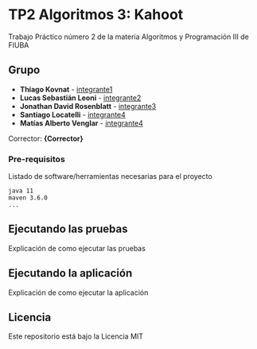 # TP2 Algoritmos 3: Kahoot

Trabajo Práctico número 2 de la materia Algoritmos y Programación III de FIUBA

## Grupo 

* **Thiago Kovnat** - [integrante1](https://github.com/thiagokovant)
* **Lucas Sebastián Leoni** - [integrante2](https://github.com/lucassleoni)
* **Jonathan David Rosenblatt** - [integrante3](https://github.com/jonathan-r0)
* **Santiago Locatelli** - [integrante4](https://github.com/santiagolocatelli)
* **Matías Alberto Venglar** - [integrante4](https://github.com/matias-av)

Corrector: **{Corrector}**

### Pre-requisitos

Listado de software/herramientas necesarias para el proyecto

```
java 11
maven 3.6.0
...
```

## Ejecutando las pruebas

Explicación de como ejecutar las pruebas

## Ejecutando la aplicación

Explicación de como ejecutar la aplicación

## Licencia

Este repositorio está bajo la Licencia MIT
